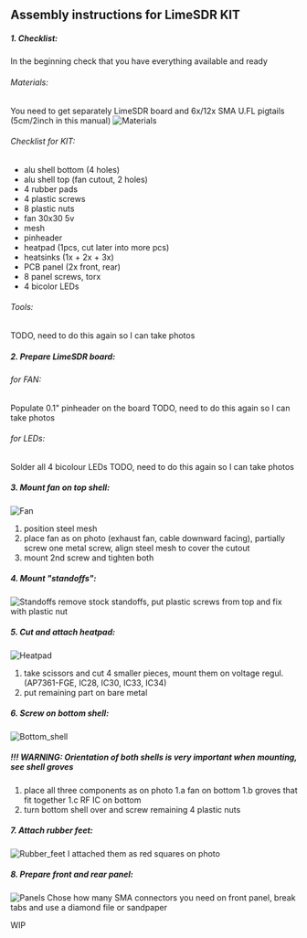 ## Assembly instructions for LimeSDR KIT

##### 1. Checklist:
In the beginning check that you have everything available and ready
###### Materials:
You need to get separately LimeSDR board and 6x/12x SMA U.FL pigtails (5cm/2inch in this manual)
![Materials](./photos/instructions/1.jpg)
###### Checklist for KIT:
- alu shell bottom (4 holes)
- alu shell top (fan cutout, 2 holes)
- 4 rubber pads
- 4 plastic screws
- 8 plastic nuts
- fan 30x30 5v
- mesh
- pinheader
- heatpad (1pcs, cut later into more pcs)
- heatsinks (1x + 2x + 3x)
- PCB panel (2x front, rear)
- 8 panel screws, torx
- 4 bicolor LEDs

###### Tools:
TODO, need to do this again so I can take photos

##### 2. Prepare LimeSDR board:
###### for FAN:
Populate 0.1" pinheader on the board
TODO, need to do this again so I can take photos
###### for LEDs:
Solder all 4 bicolour LEDs
TODO, need to do this again so I can take photos

##### 3. Mount fan on top shell:
![Fan](./photos/instructions/2.jpg)
1. position steel mesh
2. place fan as on photo (exhaust fan, cable downward facing), partially screw one metal screw, align steel mesh to cover the cutout
3. mount 2nd screw and tighten both

##### 4. Mount "standoffs":
![Standoffs](./photos/instructions/3.jpg)
remove stock standoffs, put plastic screws from top and fix with plastic nut

##### 5. Cut and attach heatpad:
![Heatpad](./photos/instructions/4.jpg)
1. take scissors and cut 4 smaller pieces, mount them on voltage regul. (AP7361-FGE, IC28, IC30, IC33, IC34)
2. put remaining part on bare metal

##### 6. Screw on bottom shell:
![Bottom_shell](./photos/instructions/5.jpg)
##### !!! WARNING: Orientation of both shells is very important when mounting, see shell groves
1. place all three components as on photo
1.a fan on bottom
1.b groves that fit together
1.c RF IC on bottom
2. turn bottom shell over and screw remaining 4 plastic nuts

##### 7. Attach rubber feet:
![Rubber_feet](./photos/instructions/6.jpg)
I attached them as red squares on photo

##### 8. Prepare front and rear panel:
![Panels](./photos/instructions/7.jpg)
Chose how many SMA connectors you need on front panel, break tabs and use a diamond file or sandpaper

WIP